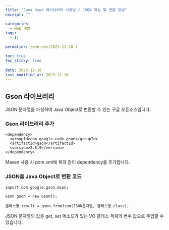 ```yaml
---
title: "Java Gson 라이브러리 사용법 / JSON 파싱 및 변환 방법"
excerpt: ""

categories:
  - Web 개발
tags:
  - []

permalink: /web-dev/2023-12-18-1

toc: true
toc_sticky: true
 
date: 2023-12-18
last_modified_at: 2023-12-18
---
```


## Gson 라이브러리

JSON 문자열을 파싱하여 Java Object로 변환할 수 있는 구글 오픈소스입니다.

### Gson 라이브러리 추가
```
<dependency>
  <groupId>com.google.code.gson</groupId>
  <artifactId>gson</artifactId>
  <version>2.8.9</version>
</dependency>
```
Maven 사용 시 pom.xml에 위와 같이 dependency를 추가합니다.

### JSON을 Java Object로 변환 코드
```
import com.google.gson.Gson;

Gson gson = new Gson();

클래스명 result = gson.fromJson(JSON문자열, 클래스명.class);
```
JSON 문자열의 값을 get, set 메소드가 있는 VO 클래스 객체의 변수 값으로 주입할 수 있습니다.